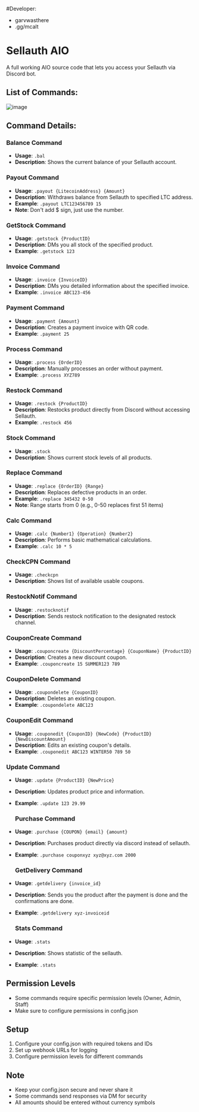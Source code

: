 #Developer:
- garvwasthere
- .gg/mcalt





# Sellauth AIO
A full working AIO source code that lets you access your Sellauth via Discord bot.

## List of Commands:
![image](https://cdn.discordapp.com/attachments/1305835611403325482/1331320370816614522/image.png?ex=67913037&is=678fdeb7&hm=5da290647462957a67842e7b8ab96c2719cc7c693eddd7135ce074fbecc1bf95&)

## Command Details:

### Balance Command
- **Usage**: `.bal`
- **Description**: Shows the current balance of your Sellauth account.

### Payout Command
- **Usage**: `.payout {LitecoinAddress} {Amount}`
- **Description**: Withdraws balance from Sellauth to specified LTC address.
- **Example**: `.payout LTC123456789 15`
- **Note**: Don't add $ sign, just use the number.

### GetStock Command
- **Usage**: `.getstock {ProductID}`
- **Description**: DMs you all stock of the specified product.
- **Example**: `.getstock 123`

### Invoice Command
- **Usage**: `.invoice {InvoiceID}`
- **Description**: DMs you detailed information about the specified invoice.
- **Example**: `.invoice ABC123-456`

### Payment Command
- **Usage**: `.payment {Amount}`
- **Description**: Creates a payment invoice with QR code.
- **Example**: `.payment 25`

### Process Command
- **Usage**: `.process {OrderID}`
- **Description**: Manually processes an order without payment.
- **Example**: `.process XYZ789`

### Restock Command
- **Usage**: `.restock {ProductID}`
- **Description**: Restocks product directly from Discord without accessing Sellauth.
- **Example**: `.restock 456`

### Stock Command
- **Usage**: `.stock`
- **Description**: Shows current stock levels of all products.

### Replace Command
- **Usage**: `.replace {OrderID} {Range}`
- **Description**: Replaces defective products in an order.
- **Example**: `.replace 345432 0-50`
- **Note**: Range starts from 0 (e.g., 0-50 replaces first 51 items)

### Calc Command
- **Usage**: `.calc {Number1} {Operation} {Number2}`
- **Description**: Performs basic mathematical calculations.
- **Example**: `.calc 10 * 5`

### CheckCPN Command
- **Usage**: `.checkcpn`
- **Description**: Shows list of available usable coupons.

### RestockNotif Command
- **Usage**: `.restocknotif`
- **Description**: Sends restock notification to the designated restock channel.

### CouponCreate Command
- **Usage**: `.couponcreate {DiscountPercentage} {CouponName} {ProductID}`
- **Description**: Creates a new discount coupon.
- **Example**: `.couponcreate 15 SUMMER123 789`

### CouponDelete Command
- **Usage**: `.coupondelete {CouponID}`
- **Description**: Deletes an existing coupon.
- **Example**: `.coupondelete ABC123`

### CouponEdit Command
- **Usage**: `.couponedit {CouponID} {NewCode} {ProductID} {NewDiscountAmount}`
- **Description**: Edits an existing coupon's details.
- **Example**: `.couponedit ABC123 WINTER50 789 50`

### Update Command
- **Usage**: `.update {ProductID} {NewPrice}`
- **Description**: Updates product price and information.
- **Example**: `.update 123 29.99`

  ### Purchase Command
- **Usage**: `.purchase {COUPON} {email} {amount}`
- **Description**: Purchases product directly via discord instead of sellauth.
- **Example**: `.purchase couponxyz xyz@xyz.com 2000`

  ### GetDelivery Command
- **Usage**: `.getdelivery {invoice_id}`
- **Description**: Sends you the product after the payment is done and the confirmations are done.
- **Example**: `.getdelivery xyz-invoiceid`

    ### Stats Command
- **Usage**: `.stats `
- **Description**: Shows statistic of the sellauth.
- **Example**: `.stats`
  
## Permission Levels
- Some commands require specific permission levels (Owner, Admin, Staff)
- Make sure to configure permissions in config.json

## Setup
1. Configure your config.json with required tokens and IDs
2. Set up webhook URLs for logging
3. Configure permission levels for different commands

## Note
- Keep your config.json secure and never share it
- Some commands send responses via DM for security
- All amounts should be entered without currency symbols
